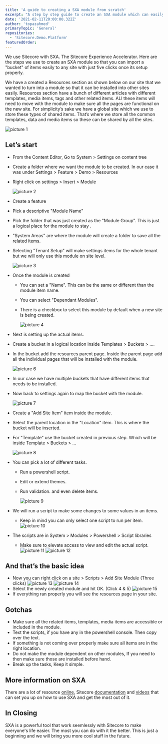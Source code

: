 ```yaml
---
title: 'A guide to creating a SXA module from scratch'
excerpt: "A step by step guide to create an SXA module which can easily add content to any site on demand."
date: '2021-02-11T20:00:00.322Z'
author: 'topazahmed'
primaryTopic: 'General'
repositories:
  - 'Sitecore.Demo.Platform'
featuredOrder:
---
```


We use Sitecore with SXA. The Sitecore Experience Accelerator. Here are the steps we use to create an SXA module so that you can import a "bucket" of items easily to any site with just five clicks once its setup properly.

We have a created a Resources section as shown below on our site that we wanted to turn into a module so that it can be installed into other sites easily. Resources section have a bunch of different articles with different templates, media items, tags and other related items. ALl these items will need to move with the module to make sure all the pages are functional on the new site. For simplicity’s sake we have a global site which we use to store these types of shared items. That’s where we store all the common templates, data and media items so these can be shared by all the sites.

![picture 1](/assets/blog/create-sxa-module/sxa-module1.png)

## Let’s start

- From the Content Editor, Go to System > Settings on content tree
- Create a folder where we want the module to be created. In our case it was under Settings > Feature > Demo > Resources
- Right click on settings > Insert > Module

  ![picture 2](/assets/blog/create-sxa-module/sxa-module-create-feature.png)

- Create a feature
- Pick a descriptive "Module Name"
- Pick the folder that was just created as the "Module Group". This is just a logical place for the module to stay .
- "System Areas" are where the module will create a folder to save all the related items.
- Selecting "Tenant Setup" will make settings items for the whole tenant but  we will only use this module on site level.

  ![picture 3](/assets/blog/create-sxa-module/sxa-module-create-dialog.png)

- Once the module is created
  - You can set a "Name". This can be the same or different than the module item name.
  - You can select "Dependant Modules".
  - There is a checkbox to select this module by default when a new site is being created.

    ![picture 4](/assets/blog/create-sxa-module/sxa-module-dialog.png)

<!--![picture 5](../assets/blog/create-sxa-module/sxa-module-created.png)-->

- Next is setting up the actual items.
- Create a bucket in a logical location inside Templates > Buckets > ….
- In the bucket add the resources parent page. Inside the parent page add all the individual pages that will be installed with the module.

  ![picture 6](/assets/blog/create-sxa-module/sxa-module-buckets.png)

- In our case we have multiple buckets that have different items that needs to be installed.

- Now back to settings again to map the bucket with the module.

  ![picture 7](/assets/blog/create-sxa-module/sxa-module-bucket.png)

- Create a "Add Site Item" item inside the module.
- Select the parent location in the "Location" item. This is where the bucket will be inserted.
- For "Template" use the bucket created in previous step. Which will be inside Template > Buckets > …

  ![picture 8](/assets/blog/create-sxa-module/sxa-module-create-bucket.png)

- You can pick a lot of different tasks.
  - Run a powershell script.
  - Edit or extend themes.
  - Run validation. and even delete items.

    ![picture 9](/assets/blog/create-sxa-module/sxa-module-bucket-insert.png)

- We will run a script to make some changes to some values in an items.
  - Keep in mind you can only select one script to run per item.
  ![picture 10](/assets/blog/create-sxa-module/sxa-module-script.png)

- The scripts are in System > Modules > Powershell > Script libraries
  - Make sure to elevate access to view and edit the actual script.
  ![picture 11](/assets/blog/create-sxa-module/sxa-module-ps.png)
  ![picture 12](/assets/blog/create-sxa-module/sxa-module-elevate.png)

## And that’s the basic idea

- Now you can right click on a site > Scripts > Add Site Module (Three clicks)
  ![picture 13](/assets/blog/create-sxa-module/sxa-module-add.png)
  ![picture 14](/assets/blog/create-sxa-module/sxa-module-added.png)
- Select the newly created module and hit OK. (Click 4 & 5)
  ![picture 15](/assets/blog/create-sxa-module/sxa-module-done.png)
- If everything ran properly you will see the resources page in your site.

## Gotchas

- Make sure all the related items, templates, media items are accessible or included in the module.
- Text the scripts, if you have any in the powershell console. Then copy over the text.
- If something is not coming over properly make sure all items are in the right location.
- Do not make the module dependent on other modules, If you need to then make sure those are installed before hand.
- Break up the tasks, Keep it simple.

## More information on SXA

There are a lot of resource [online](https://doc.sitecore.com/users/sxa/17/sitecore-experience-accelerator/en/introducing-sitecore-experience-accelerator.html), Sitecore [documentation](https://doc.sitecore.com/developers/sxa/17/sitecore-experience-accelerator/en/index-en.html) and [videos](https://sitecore.gallery.video/category/videos/sitecore-experience-accelerator-sxa) that can set you up on how to use SXA and get the most out of it.

## In Closing

SXA is a powerful tool that work seemlessly with Sitecore to make everyone's life easier. The most you can do with it the better. This is just a beginning and we will bring you more cool stuff in the future.
